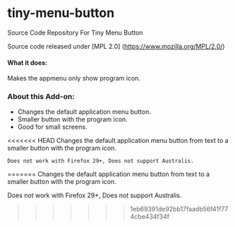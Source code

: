 tiny-menu-button
================

Source Code Repository For Tiny Menu Button

Source code released under [MPL 2.0] (https://www.mozilla.org/MPL/2.0/)

#### What it does:  
Makes the appmenu only show program icon.


### About this Add-on:
- Changes the default application menu button.
- Smaller button with the program icon.
- Good for small screens.

<<<<<<< HEAD
Changes the default application menu button from text to a smaller button with the program icon.

````
Does not work with Firefox 29+, Does not support Australis.
````
=======
    Changes the default application menu button from text to a 
    smaller button with the program icon.


Does not work with Firefox 29+, Does not support Australis.
>>>>>>> 1eb69391de92bb17faadb56f41f774cbe434f34f
